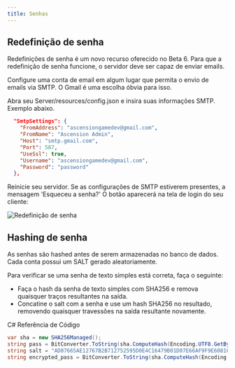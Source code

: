 ```yaml
---
title: Senhas
---
```



## Redefinição de senha

Redefinições de senha é um novo recurso oferecido no Beta 6. Para que a redefinição de senha funcione, o servidor deve ser capaz de enviar emails.

Configure uma conta de email em algum lugar que permita o envio de emails via SMTP. O Gmail é uma escolha óbvia para isso.

Abra seu Server/resources/config.json e insira suas informações SMTP. Exemplo abaixo.

```json
  "SmtpSettings": {
    "FromAddress": "ascensiongamedev@gmail.com",
    "FromName": "Ascension Admin",
    "Host": "smtp.gmail.com",
    "Port": 587,
    "UseSsl": true,
    "Username": "ascensiongamedev@gmail.com",
    "Password": "password"
  },
```

Reinicie seu servidor. Se as configurações de SMTP estiverem presentes, a mensagem 'Esqueceu a senha?' O botão aparecerá na tela de login do seu cliente:

![Redefinição de senha](https://www.ascensiongamedev.com/resources/filehost/c7e2072b2697c3462423bf1b7903a295.png)

## Hashing de senha

As senhas são hashed antes de serem armazenadas no banco de dados. Cada conta possui um SALT gerado aleatoriamente.

Para verificar se uma senha de texto simples está correta, faça o seguinte:

- Faça o hash da senha de texto simples com SHA256 e remova quaisquer traços resultantes na saída.
- Concatine o salt com a senha e use um hash SHA256 no resultado, removendo quaisquer travessões na saída resultante novamente.

C# Referência de Código

```cs
var sha = new SHA256Managed();
string pass = BitConverter.ToString(sha.ComputeHash(Encoding.UTF8.GetBytes("plaintext_password"))).Replace("-", "");
string salt = "AD07665AE12767B2B712752595D0E4C16479B01D07E66AF9F9E6081C811C4C21";  //Salt retirado do banco de dados
string encrypted_pass = BitConverter.ToString(sha.ComputeHash(Encoding.UTF8.GetBytes(pass + salt))).Replace("-", "");
```
